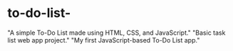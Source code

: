 # to-do-list-
"A simple To-Do List made using HTML, CSS, and JavaScript."  "Basic task list web app project."  "My first JavaScript-based To-Do List app."
